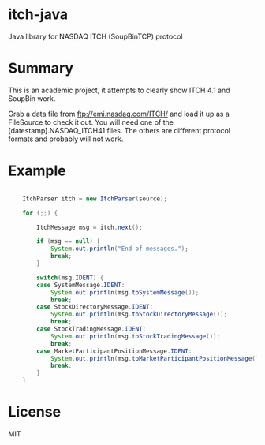 itch-java
=========

Java library for NASDAQ ITCH (SoupBinTCP) protocol

Summary
=======

This is an academic project, it attempts to clearly show ITCH 4.1 and SoupBin work.

Grab a data file from ftp://emi.nasdaq.com/ITCH/ and load it up as a FileSource to check it out. You will need one of the [datestamp].NASDAQ_ITCH41 files. The others are different protocol formats and probably will not work.

Example
=======

```java

    ItchParser itch = new ItchParser(source);

    for (;;) {

        ItchMessage msg = itch.next();

        if (msg == null) {
            System.out.println("End of messages.");
            break;
        }

        switch(msg.IDENT) {
        case SystemMessage.IDENT:
            System.out.println(msg.toSystemMessage());
            break;
        case StockDirectoryMessage.IDENT:
            System.out.println(msg.toStockDirectoryMessage());
            break;
        case StockTradingMessage.IDENT:
            System.out.println(msg.toStockTradingMessage());
            break;
        case MarketParticipantPositionMessage.IDENT:
            System.out.println(msg.toMarketParticipantPositionMessage());
            break;
        }
    }
```

License
=======

MIT
